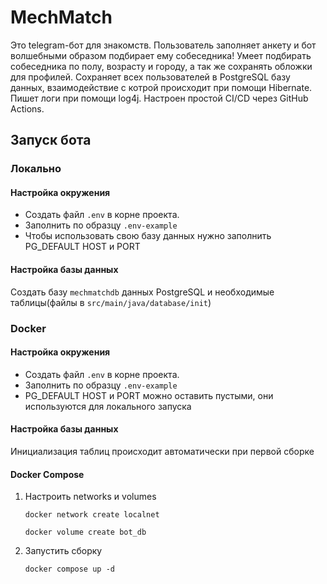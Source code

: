# MechMatch

Это telegram-бот для знакомств.
Пользователь заполняет анкету и бот волшебными образом подбирает ему собеседника!
Умеет подбирать собеседника по полу, возрасту и городу, а так же сохранять обложки для профилей.
Сохраняет всех пользователей в PostgreSQL базу данных, взаимодействие с котрой происходит при помощи Hibernate.
Пишет логи при помощи log4j.
Настроен простой CI/CD через GitHub Actions.

## Запуск бота

### Локально
#### Настройка окружения
- Создать файл `.env` в корне проекта.
- Заполнить по образцу `.env-example`
- Чтобы использовать свою базу данных нужно заполнить PG_DEFAULT HOST и PORT

#### Настройка базы данных
Создать базу `mechmatchdb` данных PostgreSQL и необходимые таблицы(файлы в `src/main/java/database/init`)


### Docker

#### Настройка окружения
- Создать файл `.env` в корне проекта.
- Заполнить по образцу `.env-example`
- PG_DEFAULT HOST и PORT можно оставить пустыми, они используются для локального запуска

#### Настройка базы данных
Инициализация таблиц происходит автоматически при первой сборке

#### Docker Compose
1. Настроить networks и volumes
    ```shell
    docker network create localnet  
    ```
    ```shell
    docker volume create bot_db
    ```
2. Запустить сборку
    ```shell
    docker compose up -d
    ```
